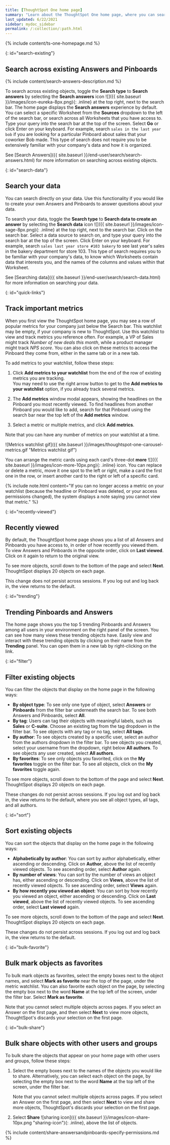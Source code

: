 ```yaml
---
title: [ThoughtSpot One home page]
summary: "Learn about the ThoughtSpot One home page, where you can search across your company's existing Answers and Pinboards and access trending objects, your recently viewed objects, and your favorites."
last_updated: 6/22/2021
sidebar: mydoc_sidebar
permalink: /:collection/:path.html
---
```

{% include content/ts-one-homepage.md %}

{: id="search-existing"}
## Search across existing Answers and Pinboards
{% include content/search-answers-description.md %}

To search across existing objects, toggle the **Search type** to **Search answers** by selecting the **Search answers** icon ![]({{ site.baseurl }}/images/icon-eureka-8px.png){: .inline} at the top right, next to the search bar. The home page displays the **Search answers** experience by default. You can select a specific Worksheet from the **Sources** dropdown to the left of the search bar, or search across all Worksheets that you have access to. Type your query into the search bar at the top of the screen. Select **Go** or click Enter on your keyboard. For example, search `sales in the last year bob` if you are looking for a particular Pinboard about sales that your coworker Bob made. This type of search does not require you to be extensively familiar with your company's data and how it is organized.

See [Search Answers]({{ site.baseurl }}/end-user/search/search-answers.html) for more information on searching across existing objects.

{: id="search-data"}
## Search your data
You can search directly on your data. Use this functionality if you would like to create your own Answers and Pinboards to answer questions about your data.

To search your data, toggle the **Search type** to **Search data to create an answer** by selecting the **Search data** icon ![]({{ site.baseurl }}/images/icon-sage-8px.png){: .inline} at the top right, next to the search bar. Click on the search bar. Select a data source to search on, and type your query into the search bar at the top of the screen. Click Enter on your keyboard. For example, search `sales last year store #103 bakery` to see last year's sales in the bakery department for store 103. This type of search requires you to be familiar with your company's data, to know which Worksheets contain data that interests you, and the names of the columns and values within that Worksheet.

See [Searching data]({{ site.baseurl }}/end-user/search/search-data.html) for more information on searching your data.

{: id="quick-links"}
## Track important metrics
When you first view the ThoughtSpot home page, you may see a row of popular metrics for your company just below the Search bar. This watchlist may be empty, if your company is new to ThoughtSpot. Use this watchlist to view and track metrics you reference often. For example, a VP of Sales might track *Number of new deals this month*, while a product manager might track *NPS score*. You can also click on these metrics to access the Pinboard they come from, either in the same tab or in a new tab.

To add metrics to your watchlist, follow these steps:

1. Click **Add metrics to your watchlist** from the end of the row of existing metrics you are tracking.<br>
    You may need to use the right arrow button to get to the **Add metrics to your watchlist** option, if you already track several metrics.

2. The **Add metrics** window modal appears, showing the headlines on the Pinboard you most recently viewed. To find headlines from another Pinboard you would like to add, search for that Pinboard using the search bar near the top left of the **Add metrics** window.

4. Select a metric or multiple metrics, and click **Add metrics**.

Note that you can have any number of metrics on your watchlist at a time.

![Metrics watchlist gif]({{ site.baseurl }}/images/thoughtspot-one-carousel-metrics.gif "Metrics watchlist gif")

You can arrange the metric cards using each card's three-dot **more** ![]({{ site.baseurl }}/images/icon-more-10px.png){: .inline} icon. You can replace or delete a metric, move it one spot to the left or right, make a card the first one in the row, or insert another card to the right or left of a specific card.

{% include note.html content="If you can no longer access a metric on your watchlist (because the headline or Pinboard was deleted, or your access permissions changed), the system displays a note saying you cannot view that metric." %}

{: id="recently-viewed"}
## Recently viewed
By default, the ThoughtSpot home page shows you a list of all Answers and Pinboards you have access to, in order of how recently you viewed them. To view Answers and Pinboards in the opposite order, click on **Last viewed**. Click on it again to return to the original view.

To see more objects, scroll down to the bottom of the page and select **Next**. ThoughtSpot displays 20 objects on each page.

This change does not persist across sessions. If you log out and log back in, the view returns to the default.

{: id="trending"}
## Trending Pinboards and Answers
The home page shows you the top 5 trending Pinboards and Answers among all users in your environment on the right panel of the screen. You can see how many views these trending objects have. Easily view and interact with these trending objects by clicking on their name from the **Trending** panel. You can open them in a new tab by right-clicking on the link.

{: id="filter"}
## Filter existing objects
You can filter the objects that display on the home page in the following ways:
- **By object type**: To see only one type of object, select **Answers** or **Pinboards** from the filter bar underneath the search bar. To see both Answers and Pinboards, select **All**.
- **By tag**: Users can tag their objects with meaningful labels, such as **Sales** or **C-suite**. Choose an existing tag from the tag dropdown in the filter bar. To see objects with any tag or no tag, select **All tags**.
- **By author**: To see objects created by a specific user, select an author from the authors dropdown in the filter bar. To see objects you created, select your username from the dropdown, right below **All authors**. To see objects any user created, select **All authors**.
- **By favorites**: To see only objects you favorited, click on the **My favorites** toggle on the filter bar. To see all objects, click on the **My favorites** toggle again.

To see more objects, scroll down to the bottom of the page and select **Next**. ThoughtSpot displays 20 objects on each page.

These changes do not persist across sessions. If you log out and log back in, the view returns to the default, where you see all object types, all tags, and all authors.

{: id="sort"}
## Sort existing objects
You can sort the objects that display on the home page in the following ways:
- **Alphabetically by author**: You can sort by author alphabetically, either ascending or descending. Click on **Author**, above the list of recently viewed objects. To see ascending order, select **Author** again.
- **By number of views**: You can sort by the number of views an object has, either ascending or descending. Click on **Views**, above the list of recently viewed objects. To see ascending order, select **Views** again.
- **By how recently you viewed an object**: You can sort by how recently you viewed an object, either ascending or descending. Click on **Last viewed**, above the list of recently viewed objects. To see ascending order, select **Last viewed** again.

To see more objects, scroll down to the bottom of the page and select **Next**. ThoughtSpot displays 20 objects on each page.

These changes do not persist across sessions. If you log out and log back in, the view returns to the default.

{: id="bulk-favorite"}
## Bulk mark objects as favorites
To bulk mark objects as favorites, select the empty boxes next to the object names, and select **Mark as favorite** near the top of the page, under the metric watchlist. You can also favorite each object on the page, by selecting the empty box next to the word **Name** at the top left of the screen, under the filter bar. Select **Mark as favorite**.

Note that you cannot select multiple objects across pages. If you select an Answer on the first page, and then select **Next** to view more objects, ThoughtSpot's discards your selection on the first page.

{: id="bulk-share"}
## Bulk share objects with other users and groups
To bulk share the objects that appear on your home page with other users and groups, follow these steps:

1. Select the empty boxes next to the names of the objects you would like to share.
    Alternatively, you can select each object on the page, by selecting the empty box next to the word **Name** at the top left of the screen, under the filter bar.

    Note that you cannot select multiple objects across pages. If you select an Answer on the first page, and then select **Next** to view and share more objects, ThoughtSpot's discards your selection on the first page.

2. Select **Share** ![sharing icon]({{ site.baseurl }}/images/icon-share-10px.png "sharing-icon"){: .inline}, above the list of objects.

{% include content/share-answersandpinboards-specify-permissions.md %}

